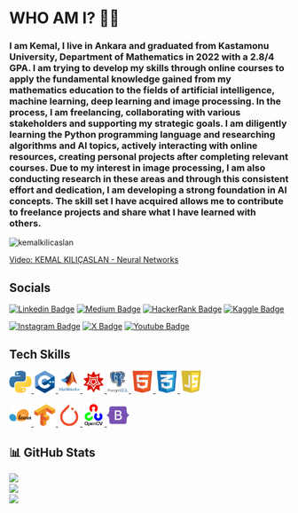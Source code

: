 <h1>WHO AM I? 💁‍♂️</h1>

<h3>I am Kemal, I live in Ankara and graduated from Kastamonu University, Department of Mathematics in 2022 with a 2.8/4 GPA. I am trying to develop my skills through online courses to apply the fundamental knowledge gained from my mathematics education to the fields of artificial intelligence, machine learning, deep learning and image processing. In the process, I am freelancing, collaborating with various stakeholders and supporting my strategic goals. I am diligently learning the Python programming language and researching algorithms and AI topics, actively interacting with online resources, creating personal projects after completing relevant courses. Due to my interest in image processing, I am also conducting research in these areas and through this consistent effort and dedication, I am developing a strong foundation in AI concepts. The skill set I have acquired allows me to contribute to freelance projects and share what I have learned with others.</h3>

<p align="left"> <img src="https://komarev.com/ghpvc/?username=kemalkilicaslan&label=Profile%20views&color=bd803a&style=flat-square" alt="kemalkilicaslan" height="20"/> </p>

[Video: KEMAL KILIÇASLAN - Neural Networks](https://github.com/kemalkilicaslan/kemalkilicaslan/blob/main/Kemal-Kilicaslan-Neural-Networks.mp4)

<h2>Socials</h2>

[![Linkedin Badge](https://img.shields.io/badge/-kemalkilicaslan-blue?style=flat&logo=Linkedin&logoColor=white&link=https://www.linkedin.com/in/kemalkilicaslan/)](https://www.linkedin.com/in/kemalkilicaslan/)
[![Medium Badge](https://img.shields.io/badge/-@kemalkilicaslan-000000?style=flat&labelColor=000000&logo=Medium&link=https://medium.com/@kemalkilicaslan)](https://medium.com/@kemalkilicaslan)
[![HackerRank Badge](https://img.shields.io/badge/-kemalkilicaslan-0d141e?style=flat&logo=hackerrank&logoColor=01ea64&link=https://www.hackerrank.com/in/kemalkilicaslan/)](https://www.hackerrank.com/kemalkilicaslan/)
[![Kaggle Badge](https://img.shields.io/badge/kemalkilicaslan-20beff?style=flat&labelColor=20beff&logo=kaggle&logoColor=white&link=https://kaggle.com/kemalkilicaslan)](https://kaggle.com/kemalkilicaslan)

[![Instagram Badge](https://img.shields.io/badge/-iam_kilicaslan-fffdfe?style=flat&logo=Instagram&logoColor=&link=https://www.instagram.com/iam_kilicaslan/)](https://www.instagram.com/iam_kilicaslan)
[![X Badge](https://img.shields.io/badge/@iam_kilicaslan-101010?style=flat&labelColor=101010&logo=x&logoColor=white&link=https://x.com/iam_kilicaslan)](https://x.com/iam_kilicaslan)
[![Youtube Badge](https://img.shields.io/badge/-kemal_kilicaslan-111111?style=flat&logo=youtube&logoColor=e52017&link=https://www.youtube.com/in/kemal_kilicaslan/)](https://www.youtube.com/@kemal_kilicaslan)

<h2>Tech Skills</h2>
<a href="https://www.python.org" target="_blank" rel="noreferrer"> <img src="https://github.com/kemalkilicaslan/kemalkilicaslan.github.io/blob/main/assets/icons/Python-icon.webp" alt="Python" height="40"/> </a>
<a href="https://www.w3schools.com/cpp/" target="_blank" rel="noreferrer"> <img src="https://github.com/kemalkilicaslan/kemalkilicaslan.github.io/blob/main/assets/icons/C++-icon.webp" alt="C++" height="40"/> </a>
<a href="https://www.mathworks.com/" target="_blank" rel="noreferrer"> <img src="https://github.com/kemalkilicaslan/kemalkilicaslan.github.io/blob/main/assets/icons/MATLAB-icon.webp" alt="MATLAB" height="40"/> </a>
<a href="https://www.wolfram.com/mathematica/" target="_blank" rel="noreferrer"> <img src="https://github.com/kemalkilicaslan/kemalkilicaslan.github.io/blob/main/assets/icons/Wolfram-Mathematica-icon.webp" alt="Wolfram Mathematica" height="40"/> </a>
<a href="https://www.postgresql.org/" target="_blank" rel="noreferrer"> <img src="https://github.com/kemalkilicaslan/kemalkilicaslan.github.io/blob/main/assets/icons/PostgreSQL-icon.webp" alt="PostgreSQL" height="40"/> </a>
<a href="https://www.w3schools.com/html/" target="_blank" rel="noreferrer"> <img src="https://github.com/kemalkilicaslan/kemalkilicaslan.github.io/blob/main/assets/icons/HTML5-icon.webp" alt="HTML" height="40"/> </a>
<a href="https://www.w3schools.com/css/" target="_blank" rel="noreferrer"> <img src="https://github.com/kemalkilicaslan/kemalkilicaslan.github.io/blob/main/assets/icons/CSS-icon.webp" alt="CSS" height="40"/> </a>
<a href="https://www.javascript.com/" target="_blank" rel="noreferrer"> <img src="https://github.com/kemalkilicaslan/kemalkilicaslan.github.io/blob/main/assets/icons/JavaScript-icon.webp" alt="JavaScript" height="40"/> </a>
<br/>

<br/>
<a href="https://scikit-learn.org/stable/" target="_blank" rel="noreferrer"> <img src="https://github.com/kemalkilicaslan/kemalkilicaslan.github.io/blob/main/assets/icons/scikit-learn-icon.webp" alt="scikit-learn" height="40"/> </a>
<a href="https://www.tensorflow.org/" target="_blank" rel="noreferrer"> <img src="https://github.com/kemalkilicaslan/kemalkilicaslan.github.io/blob/main/assets/icons/TensorFlow-icon.webp" alt="TensorFlow" height="40"/> </a>
<a href="https://pytorch.org/" target="_blank" rel="noreferrer"> <img src="https://github.com/kemalkilicaslan/kemalkilicaslan.github.io/blob/main/assets/icons/PyTorch-icon.webp" alt="PyTorch" height="40"/> </a>
<a href="https://opencv.org/university/" target="_blank" rel="noreferrer"> <img src="https://github.com/kemalkilicaslan/kemalkilicaslan.github.io/blob/main/assets/icons/OpenCV-icon.webp" alt="OpenCV" height="40"/> </a>
<a href="https://getbootstrap.com/" target="_blank" rel="noreferrer"> <img src="https://github.com/kemalkilicaslan/kemalkilicaslan.github.io/blob/main/assets/icons/Bootstrap-icon.webp" alt="BootStrap" height="40"/> </a>

<h2>📊 GitHub Stats</h2>

![](https://github-readme-stats.vercel.app/api?username=kemalkilicaslan&theme=dark&hide_border=false&include_all_commits=false&count_private=false)<br/>
![](https://github-readme-streak-stats.herokuapp.com/?user=kemalkilicaslan&theme=dark&hide_border=false)<br/>
![](https://github-readme-stats.vercel.app/api/top-langs/?username=kemalkilicaslan&theme=dark&hide_border=false&include_all_commits=false&count_private=false&layout=compact)
